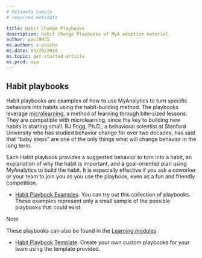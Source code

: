 ```yaml
---
# Metadata Sample
# required metadata

title: Habit Change Playbooks
description: Habit Change Playbooks of MyA adoption material. 
author: paul9955
ms.author: v-pascha
ms.date: 03/29/2018
ms.topic: get-started-article
ms.prod: mya
---
```


## Habit playbooks

Habit playbooks are examples of how to use MyAnalytics to turn specific behaviors into habits using the habit-building method. The playbooks leverage [microlearning](https://en.wikipedia.org/wiki/Microlearning), a method of learning through bite-sized lessons. They are compatible with microlearning, since the key to building new habits is starting small. BJ Fogg, Ph.D., a behavioral scientist at Stanford University who has studied behavior change for over two decades, has said that “baby steps” are one of the only things what will change behavior in the long term.

Each Habit playbook provides a suggested behavior to turn into a habit, an explanation of why the habit is important, and a goal-oriented plan using MyAnalytics to build the habit. It is especially effective if you ask a coworker or your team to join you as you use the playbook, even as a fun and friendly competition.

 * [Habit Playbook Examples](Habit-playbook-examples.pdf). You can try out this collection of playbooks. These examples represent only a small sample of the possible playbooks that could exist.

  > [!Note] 
  > These playbooks can also be found in the [Learning modules](Adopt-Learning-Modules.md). 

 * [Habit Playbook Template](Habit-playbook-template.pptx). Create your own custom playbooks for your team using the template provided.



